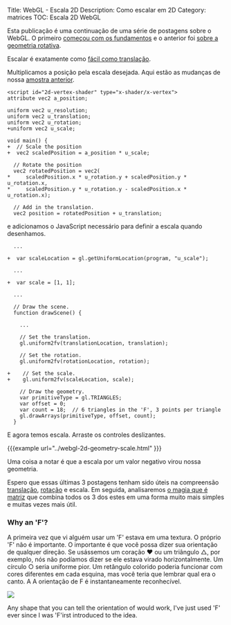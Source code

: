 Title: WebGL - Escala 2D
Description: Como escalar em 2D
Category: matrices
TOC: Escala 2D WebGL


Esta publicação é uma continuação de uma série de postagens sobre o WebGL. O primeiro
[começou com os fundamentos](webgl-fundamentals.html) e o anterior foi
[sobre a geometria rotativa](webgl-2d-rotation.html).

Escalar é exatamente como [fácil como translação](webgl-2d-translation.html).

Multiplicamos a posição pela escala desejada. Aqui estão as mudanças de
nossa [amostra anterior](webgl-2d-rotation.html).

```
<script id="2d-vertex-shader" type="x-shader/x-vertex">
attribute vec2 a_position;

uniform vec2 u_resolution;
uniform vec2 u_translation;
uniform vec2 u_rotation;
+uniform vec2 u_scale;

void main() {
+  // Scale the position
+  vec2 scaledPosition = a_position * u_scale;

  // Rotate the position
  vec2 rotatedPosition = vec2(
*     scaledPosition.x * u_rotation.y + scaledPosition.y * u_rotation.x,
*     scaledPosition.y * u_rotation.y - scaledPosition.x * u_rotation.x);

  // Add in the translation.
  vec2 position = rotatedPosition + u_translation;
```

e adicionamos o JavaScript necessário para definir a escala quando desenhamos.

```
  ...

+  var scaleLocation = gl.getUniformLocation(program, "u_scale");

  ...

+  var scale = [1, 1];

  ...

  // Draw the scene.
  function drawScene() {

    ...

    // Set the translation.
    gl.uniform2fv(translationLocation, translation);

    // Set the rotation.
    gl.uniform2fv(rotationLocation, rotation);

+    // Set the scale.
+    gl.uniform2fv(scaleLocation, scale);

    // Draw the geometry.
    var primitiveType = gl.TRIANGLES;
    var offset = 0;
    var count = 18;  // 6 triangles in the 'F', 3 points per triangle
    gl.drawArrays(primitiveType, offset, count);
  }
```

E agora temos escala. Arraste os controles deslizantes.

{{{example url="../webgl-2d-geometry-scale.html" }}}

Uma coisa a notar é que a escala por um valor negativo virou nossa
geometria.

Espero que essas últimas 3 postagens tenham sido úteis na compreensão
[translação](webgl-2d-translation.html),
[rotação](webgl-2d-rotation.html) e escala. Em seguida, analisaremos [o
magia que é matriz](webgl-2d-matrices.html) que combina todos os 3 dos
estes em uma forma muito mais simples e muitas vezes mais útil.

<div class="webgl_bottombar">
<h3>Why an 'F'?</h3>
<p>
A primeira vez que vi alguém usar um 'F' estava em uma textura. O próprio 'F'
não é importante. O importante é que você possa dizer sua orientação
de qualquer direção. Se usássemos um coração ❤ ou um triângulo △, por exemplo, nós
não podíamos dizer se ele estava virado horizontalmente. Um círculo ○ seria uniforme
pior. Um retângulo colorido poderia funcionar com cores diferentes em
cada esquina, mas você teria que lembrar qual era o canto. A
A orientação de F é instantaneamente reconhecível.
</p>
<img src="../resources/f-orientation.svg" class="webgl_center"/>
<p>
Any shape that you can tell the orientation of would work, I've just used
'F' ever since I was 'F'irst introduced to the idea.
</p>
</div>
